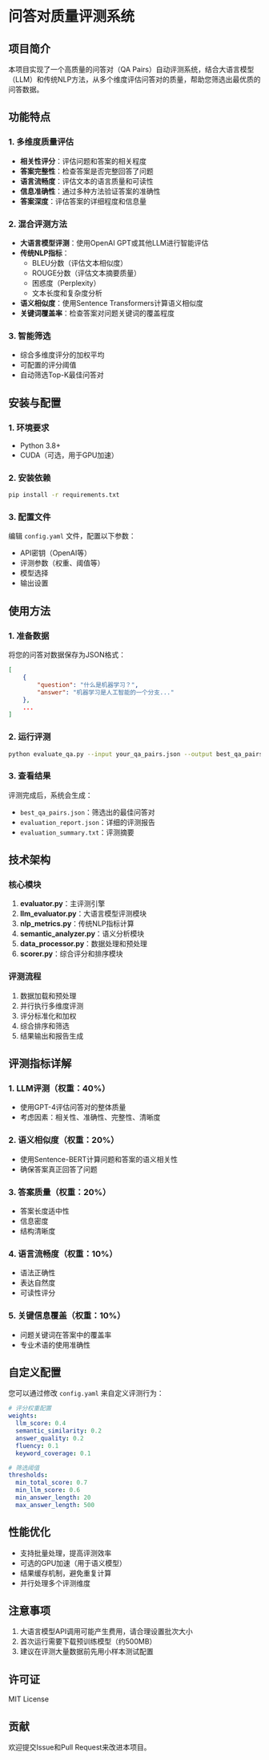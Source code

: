 # 问答对质量评测系统

## 项目简介

本项目实现了一个高质量的问答对（QA Pairs）自动评测系统，结合大语言模型（LLM）和传统NLP方法，从多个维度评估问答对的质量，帮助您筛选出最优质的问答数据。

## 功能特点

### 1. 多维度质量评估
- **相关性评分**：评估问题和答案的相关程度
- **答案完整性**：检查答案是否完整回答了问题
- **语言流畅度**：评估文本的语言质量和可读性
- **信息准确性**：通过多种方法验证答案的准确性
- **答案深度**：评估答案的详细程度和信息量

### 2. 混合评测方法
- **大语言模型评测**：使用OpenAI GPT或其他LLM进行智能评估
- **传统NLP指标**：
  - BLEU分数（评估文本相似度）
  - ROUGE分数（评估文本摘要质量）
  - 困惑度（Perplexity）
  - 文本长度和复杂度分析
- **语义相似度**：使用Sentence Transformers计算语义相似度
- **关键词覆盖率**：检查答案对问题关键词的覆盖程度

### 3. 智能筛选
- 综合多维度评分的加权平均
- 可配置的评分阈值
- 自动筛选Top-K最佳问答对

## 安装与配置

### 1. 环境要求
- Python 3.8+
- CUDA（可选，用于GPU加速）

### 2. 安装依赖
```bash
pip install -r requirements.txt
```

### 3. 配置文件
编辑 `config.yaml` 文件，配置以下参数：
- API密钥（OpenAI等）
- 评测参数（权重、阈值等）
- 模型选择
- 输出设置

## 使用方法

### 1. 准备数据
将您的问答对数据保存为JSON格式：
```json
[
    {
        "question": "什么是机器学习？",
        "answer": "机器学习是人工智能的一个分支..."
    },
    ...
]
```

### 2. 运行评测
```bash
python evaluate_qa.py --input your_qa_pairs.json --output best_qa_pairs.json --top_k 100
```

### 3. 查看结果
评测完成后，系统会生成：
- `best_qa_pairs.json`：筛选出的最佳问答对
- `evaluation_report.json`：详细的评测报告
- `evaluation_summary.txt`：评测摘要

## 技术架构

### 核心模块
1. **evaluator.py**：主评测引擎
2. **llm_evaluator.py**：大语言模型评测模块
3. **nlp_metrics.py**：传统NLP指标计算
4. **semantic_analyzer.py**：语义分析模块
5. **data_processor.py**：数据处理和预处理
6. **scorer.py**：综合评分和排序模块

### 评测流程
1. 数据加载和预处理
2. 并行执行多维度评测
3. 评分标准化和加权
4. 综合排序和筛选
5. 结果输出和报告生成

## 评测指标详解

### 1. LLM评测（权重：40%）
- 使用GPT-4评估问答对的整体质量
- 考虑因素：相关性、准确性、完整性、清晰度

### 2. 语义相似度（权重：20%）
- 使用Sentence-BERT计算问题和答案的语义相关性
- 确保答案真正回答了问题

### 3. 答案质量（权重：20%）
- 答案长度适中性
- 信息密度
- 结构清晰度

### 4. 语言流畅度（权重：10%）
- 语法正确性
- 表达自然度
- 可读性评分

### 5. 关键信息覆盖（权重：10%）
- 问题关键词在答案中的覆盖率
- 专业术语的使用准确性

## 自定义配置

您可以通过修改 `config.yaml` 来自定义评测行为：

```yaml
# 评分权重配置
weights:
  llm_score: 0.4
  semantic_similarity: 0.2
  answer_quality: 0.2
  fluency: 0.1
  keyword_coverage: 0.1

# 筛选阈值
thresholds:
  min_total_score: 0.7
  min_llm_score: 0.6
  min_answer_length: 20
  max_answer_length: 500
```

## 性能优化

- 支持批量处理，提高评测效率
- 可选的GPU加速（用于语义模型）
- 结果缓存机制，避免重复计算
- 并行处理多个评测维度

## 注意事项

1. 大语言模型API调用可能产生费用，请合理设置批次大小
2. 首次运行需要下载预训练模型（约500MB）
3. 建议在评测大量数据前先用小样本测试配置

## 许可证

MIT License

## 贡献

欢迎提交Issue和Pull Request来改进本项目。